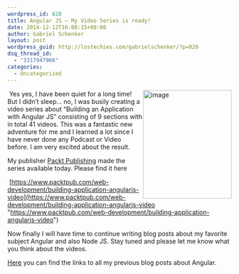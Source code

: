 ```yaml
---
wordpress_id: 820
title: Angular JS – My Video Series is ready!
date: 2014-12-12T16:08:15+00:00
author: Gabriel Schenker
layout: post
wordpress_guid: http://lostechies.com/gabrielschenker/?p=820
dsq_thread_id:
  - "3317947966"
categories:
  - Uncategorized
---
```

&nbsp;[<img style="border-top: 0px;border-right: 0px;border-bottom: 0px;margin-left: 0px;border-left: 0px;margin-right: 0px" border="0" alt="image" src="http://lostechies.com/gabrielschenker/files/2014/12/image_thumb.png" width="199" align="right" height="244" />](http://lostechies.com/gabrielschenker/files/2014/12/image.png)Yes yes, I have been quiet for a long time! But I didn’t sleep… no, I was busily creating a video series about “Building an Application with Angular JS” consisting of 9 sections with in total 41 videos. This was a fantastic new adventure for me and I learned a lot since I have never done any Podcast or Video before. I am very excited about the result.

My publisher [Packt Publishing](https://www.packtpub.com/) made the series available today. Please find it here

&nbsp;[https://www.packtpub.com/web-development/building-application-angularjs-video](https://www.packtpub.com/web-development/building-application-angularjs-video "https://www.packtpub.com/web-development/building-application-angularjs-video")

Now finally I will have time to continue writing blog posts about my favorite subject Angular and also Node JS. Stay tuned and please let me know what you think about the videos.

[Here](http://lostechies.com/gabrielschenker/2014/02/26/angular-js-blog-series-table-of-content/) you can find the links to all my previous blog posts about Angular.&nbsp;